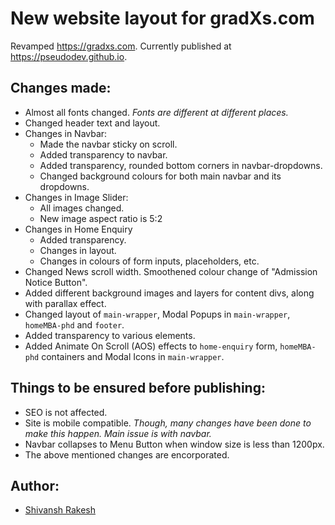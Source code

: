 # New website layout for gradXs.com
Revamped https://gradxs.com. Currently published at https://pseudodev.github.io.

## Changes made:
* Almost all fonts changed. *Fonts are different at different places.*
* Changed header text and layout.
* Changes in Navbar:
  * Made the navbar sticky on scroll.
  * Added transparency to navbar.
  * Added transparency, rounded bottom corners in navbar-dropdowns.
  * Changed background colours for both main navbar and its dropdowns.
* Changes in Image Slider:
  * All images changed.
  * New image aspect ratio is 5:2
* Changes in Home Enquiry
  * Added transparency.
  * Changes in layout.
  * Changes in colours of form inputs, placeholders, etc.
* Changed News scroll width. Smoothened colour change of "Admission Notice Button".
* Added different background images and layers for content divs, along with parallax effect.
* Changed layout of `main-wrapper`, Modal Popups in `main-wrapper`, `homeMBA-phd` and `footer`.
* Added transparency to various elements.
* Added Animate On Scroll (AOS) effects to `home-enquiry` form, `homeMBA-phd` containers and Modal Icons in `main-wrapper`.

## Things to be ensured before publishing:
* SEO is not affected.
* Site is mobile compatible. *Though, many changes have been done to make this happen. Main issue is with navbar.*
* Navbar collapses to Menu Button when window size is less than 1200px.
* The above mentioned changes are encorporated.

## Author:
* [Shivansh Rakesh](https://github.com/shivanshrakesh)
